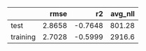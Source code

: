 |          |   rmse |      r2 |   avg_nll |
|:---------|-------:|--------:|----------:|
| test     | 2.8658 | -0.7648 |    801.28 |
| training | 2.7028 | -0.5999 |   2916.6  |